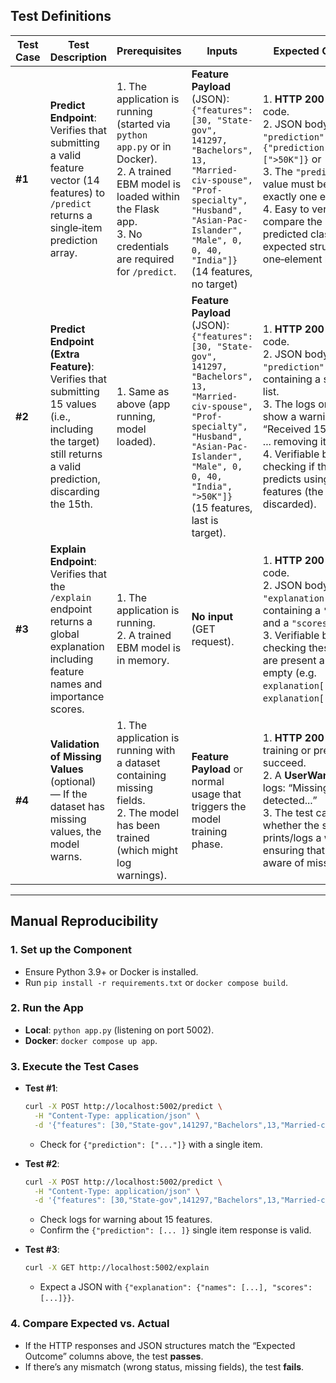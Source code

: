 ## Test Definitions

| **Test Case** | **Test Description**                                                                                                              | **Prerequisites**                                                                                                                     | **Inputs**                                                                                                                                                                                                                                        | **Expected Outcome**                                                                                                                                                                                                           |
|--------------|-----------------------------------------------------------------------------------------------------------------------------------|---------------------------------------------------------------------------------------------------------------------------------------|----------------------------------------------------------------------------------------------------------------------------------------------------------------------------------------------------------------------------------------------------|-------------------------------------------------------------------------------------------------------------------------------------------------------------------------------------------------------------------------------|
| **#1**       | **Predict Endpoint**: Verifies that submitting a valid feature vector (14 features) to `/predict` returns a single‐item prediction array. | 1. The application is running (started via `python app.py` or in Docker).<br>2. A trained EBM model is loaded within the Flask app.<br>3. No credentials are required for `/predict`. | **Feature Payload** (JSON):<br>`{"features": [30, "State-gov", 141297, "Bachelors", 13, "Married-civ-spouse", "Prof-specialty", "Husband", "Asian-Pac-Islander", "Male", 0, 0, 40, "India"]}` <br>(14 features, no target)                                | 1. **HTTP 200** response code.<br>2. JSON body with a `"prediction"` key, e.g. `{"prediction": [">50K"]}` or `[0]` or `[1]`. <br>3. The `"prediction"` value must be a list with exactly one element. <br>4. Easy to verify: compare the single predicted class with expected structure (a one‐element list). |
| **#2**       | **Predict Endpoint (Extra Feature)**: Verifies that submitting 15 values (i.e., including the target) still returns a valid prediction, discarding the 15th. | 1. Same as above (app running, model loaded).                                                                                          | **Feature Payload** (JSON):<br>`{"features": [30, "State-gov", 141297, "Bachelors", 13, "Married-civ-spouse", "Prof-specialty", "Husband", "Asian-Pac-Islander", "Male", 0, 0, 40, "India", ">50K"]}` <br>(15 features, last is target).              | 1. **HTTP 200** response code.<br>2. JSON body with a `"prediction"` key containing a single‐item list.<br>3. The logs or console show a warning: “Received 15 features; ... removing it.”<br>4. Verifiable by checking if the model predicts using 14 features (the last one is discarded). |
| **#3**       | **Explain Endpoint**: Verifies that the `/explain` endpoint returns a global explanation including feature names and importance scores.   | 1. The application is running.<br>2. A trained EBM model is in memory.                                                                 | **No input** (GET request).                                                                                                                                                                                                                       | 1. **HTTP 200** response code.<br>2. JSON body with an `"explanation"` object containing a `"names"` list and a `"scores"` list.<br>3. Verifiable by checking these arrays are present and non‐empty (e.g. `explanation["names"]`, `explanation["scores"]`).                          |
| **#4**       | **Validation of Missing Values** (optional) — If the dataset has missing values, the model warns.                                   | 1. The application is running with a dataset containing missing fields.<br>2. The model has been trained (which might log warnings). | **Feature Payload** or normal usage that triggers the model training phase.                                                                                                                                                                        | 1. **HTTP 200** if model training or predictions succeed.<br>2. A **UserWarning** in logs: “Missing values detected...”<br>3. The test can confirm whether the system prints/logs a warning, ensuring that the user is aware of missing data.                         |

---

## Manual Reproducibility

### 1. Set up the Component
- Ensure Python 3.9+ or Docker is installed.
- Run `pip install -r requirements.txt` or `docker compose build`.

### 2. Run the App
- **Local**: `python app.py` (listening on port 5002).
- **Docker**: `docker compose up app`.

### 3. Execute the Test Cases
- **Test #1**:  
  ```bash
  curl -X POST http://localhost:5002/predict \
    -H "Content-Type: application/json" \
    -d '{"features": [30,"State-gov",141297,"Bachelors",13,"Married-civ-spouse","Prof-specialty","Husband","Asian-Pac-Islander","Male",0,0,40,"India"]}'
  ```
  - Check for `{"prediction": ["..."]}` with a single item.

- **Test #2**:  
  ```bash
  curl -X POST http://localhost:5002/predict \
    -H "Content-Type: application/json" \
    -d '{"features": [30,"State-gov",141297,"Bachelors",13,"Married-civ-spouse","Prof-specialty","Husband","Asian-Pac-Islander","Male",0,0,40,"India",">50K"]}'
  ```
  - Check logs for warning about 15 features.  
  - Confirm the `{"prediction": [... ]}` single item response is valid.

- **Test #3**:  
  ```bash
  curl -X GET http://localhost:5002/explain
  ```
  - Expect a JSON with `{"explanation": {"names": [...], "scores": [...]}}`.

### 4. Compare Expected vs. Actual
- If the HTTP responses and JSON structures match the “Expected Outcome” columns above, the test **passes**.
- If there’s any mismatch (wrong status, missing fields), the test **fails**.
